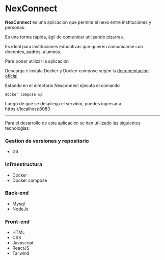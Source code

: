 # NexConnect

**NexConnect** es una aplicación que permite el nexo entre instituciones y personas.

Es una forma rápida, ágil de comunicar utilizando pizarras.

Es ideal para instituciones educativas que quieren comunicarse con docentes, padres, alumnos.

Para poder utilizar la aplicación

Descarga e instala Docker y Docker compose según la [documentación oficial](https://www.docker.com/).

Estando en el directorio Nexconnect ejecuta el comando 

```
docker compose up
```

Luego de que se despliega el servidor, puedes ingresar a https://localhost:8080

----------------


Para el desarrollo de esta aplicación se han utilizado las siguientes tecnologías:


### Gestion de versiones y repositorio
- Git

### Infraestructura
- Docker
- Docker compose

### Back-end
- Mysql
- NodeJs

### Front-end
- HTML
- CSS
- Javascript
- ReactJS
- Tailwind
